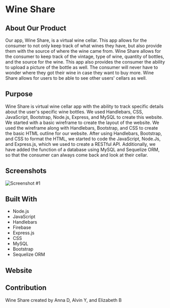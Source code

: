# Wine Share

## About Our Product
Our app, Wine Share, is a virtual wine cellar. This app allows for the consumer to not only keep track of what wines they have, but also provide them with the source of where the wine came from. Wine Share allows for the consumer to keep track of the vintage, type of wine, quantity of bottles, and the source for the wine. This app also provides the consumer the ability to upload a picture of the bottle as well. The consumer will never have to wonder where they got their wine in case they want to buy more. Wine Share allows for users to be able to see other users' cellars as well.

## Purpose
Wine Share is virtual wine cellar app with the ability to track specific details about the user's specific wine bottles. We used Handlebars, CSS, JavaScript, Bootstrap, Node.js, Express, and MySQL to create this website. We started with a basic wireframe to create the layout of the website. We used the wireframe along with Handlebars, Bootstrap, and CSS to create the basic HTML outline for our website. After using Handlebars, Bootstrap, and CSS to format the HTML, we started to code the JavaScript, Node.Js, and Express.js, which we used to create a RESTful API. Additionally, we have added the function of a database using MySQL and Sequelize ORM, so that the consumer can always come back and look at their cellar. 

## Screenshots
![Screenshot #1](https://github.com/acdodd17/wine-share/blob/develop/public/images/screenshot1.png)

## Built With
* Node.js
* JavaScript
* Handlebars
* Firebase
* Express.js
* CSS
* MySQL
* Bootstrap
* Sequelize ORM

## Website

## Contribution
Wine Share created by Anna D, Alvin Y, and Elizabeth B
